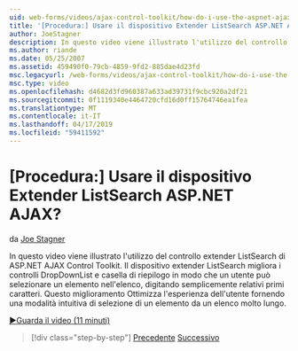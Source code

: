 ```yaml
---
uid: web-forms/videos/ajax-control-toolkit/how-do-i-use-the-aspnet-ajax-listsearch-extender
title: '[Procedura:] Usare il dispositivo Extender ListSearch ASP.NET AJAX? | Microsoft Docs'
author: JoeStagner
description: In questo video viene illustrato l'utilizzo del controllo extender ListSearch di ASP.NET AJAX Control Toolkit. Il dispositivo extender ListSearch migliora DropDownList e L....
ms.author: riande
ms.date: 05/25/2007
ms.assetid: 459490f0-79cb-4859-9fd2-885dae4d23fd
msc.legacyurl: /web-forms/videos/ajax-control-toolkit/how-do-i-use-the-aspnet-ajax-listsearch-extender
msc.type: video
ms.openlocfilehash: d4682d3fd960387a633ad39731f9cbc920a2df21
ms.sourcegitcommit: 0f1119340e4464720cfd16d0ff15764746ea1fea
ms.translationtype: MT
ms.contentlocale: it-IT
ms.lasthandoff: 04/17/2019
ms.locfileid: "59411592"
---
```

# <a name="how-do-i-use-the-aspnet-ajax-listsearch-extender"></a>[Procedura:] Usare il dispositivo Extender ListSearch ASP.NET AJAX?

da [Joe Stagner](https://github.com/JoeStagner)

In questo video viene illustrato l'utilizzo del controllo extender ListSearch di ASP.NET AJAX Control Toolkit. Il dispositivo extender ListSearch migliora i controlli DropDownList e casella di riepilogo in modo che un utente può selezionare un elemento nell'elenco, digitando semplicemente relativi primi caratteri. Questo miglioramento Ottimizza l'esperienza dell'utente fornendo una modalità intuitiva di selezione di un elemento da un elenco molto lungo.

[&#9654;Guarda il video (11 minuti)](https://channel9.msdn.com/Blogs/ASP-NET-Site-Videos/how-do-i-use-the-aspnet-ajax-listsearch-extender)

> [!div class="step-by-step"]
> [Precedente](how-do-i-use-the-aspnet-ajax-nobot-control.md)
> [Successivo](how-do-i-use-the-pagingbulletedlist-extender-control.md)
